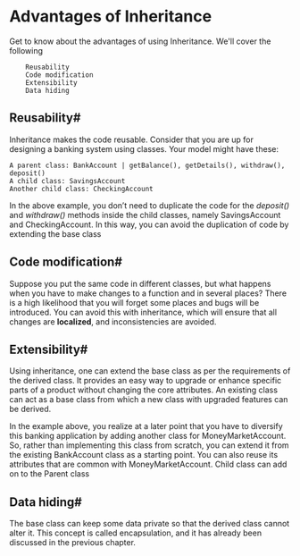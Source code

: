 # Advantages of Inheritance

Get to know about the advantages of using Inheritance.
We'll cover the following

        Reusability
        Code modification
        Extensibility
        Data hiding

## Reusability#

Inheritance makes the code reusable. Consider that you are up for designing a banking system using classes. Your model might have these:

    A parent class: BankAccount | getBalance(), getDetails(), withdraw(), deposit()
    A child class: SavingsAccount
    Another child class: CheckingAccount

In the above example, you don’t need to duplicate the code for the *deposit()* and *withdraw()* methods inside the child classes, namely SavingsAccount and CheckingAccount. In this way, you can avoid the duplication of code by extending the base class


## Code modification#

Suppose you put the same code in different classes, but what happens when you have to make changes to a function and in several places? There is a high likelihood that you will forget some places and bugs will be introduced. You can avoid this with inheritance, which will ensure that all changes are **localized**, and inconsistencies are avoided.

## Extensibility#

Using inheritance, one can extend the base class as per the requirements of the derived class. It provides an easy way to upgrade or enhance specific parts of a product without changing the core attributes. An existing class can act as a base class from which a new class with upgraded features can be derived.

In the example above, you realize at a later point that you have to diversify this banking application by adding another class for MoneyMarketAccount. So, rather than implementing this class from scratch, you can extend it from the existing BankAccount class as a starting point. You can also reuse its attributes that are common with MoneyMarketAccount.
Child class can add on to the Parent class

## Data hiding#

The base class can keep some data private so that the derived class cannot alter it. This concept is called encapsulation, and it has already been discussed in the previous chapter.
